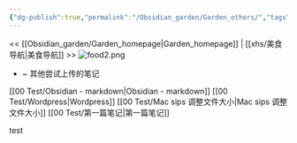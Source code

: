 ```yaml
---
{"dg-publish":true,"permalink":"/Obsidian_garden/Garden_others/","tags":["garden"],"updated":"2025-04-14T20:16:02.777+08:00"}
---
```


<< [[Obsidian_garden/Garden_homepage\|Garden_homepage]] | [[xhs/美食导航\|美食导航]] >>
![food2.png](/img/user/Obsidian_garden/food2.png)
- ~ 其他尝试上传的笔记

[[00 Test/Obsidian - markdown\|Obsidian - markdown]]
[[00 Test/Wordpress\|Wordpress]]
[[00 Test/Mac sips 调整文件大小\|Mac sips 调整文件大小]]
[[00 Test/第一篇笔记\|第一篇笔记]]

test